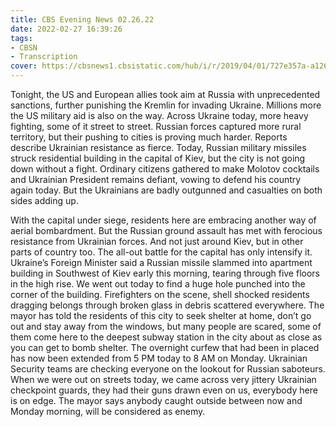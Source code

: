 ```yaml
---
title: CBS Evening News 02.26.22
date: 2022-02-27 16:39:26
tags:
- CBSN
- Transcription
cover: https://cbsnews1.cbsistatic.com/hub/i/r/2019/04/01/727e357a-a126-4138-a2c5-4d3222669d57/thumbnail/640x360/3ff2761028dc5c65cc4f07acd54bcd5c/cbsn2-logo-1920x1080.jpg
---
```

Tonight, the US and European allies took aim at Russia with unprecedented sanctions, further punishing the Kremlin for invading Ukraine. Millions more the US military aid is also on the way. Across Ukraine today, more heavy fighting, some of it street to street. Russian forces captured more rural territory, but their pushing to cities is proving much harder. Reports describe Ukrainian resistance as fierce. Today, Russian military missiles struck residential building in the capital of Kiev, but the city is not going down without a fight. Ordinary citizens gathered to make Molotov cocktails and Ukrainian President remains defiant, vowing to defend his country again today. But the Ukrainians are badly outgunned and casualties on both sides adding up.

With the capital under siege, residents here are embracing another way of aerial bombardment. But the Russian ground assault has met with ferocious resistance from Ukrainian forces. And not just around Kiev, but in other parts of country too. The all-out battle for the capital has only intensify it. Ukraine’s Foreign Minister said a Russian missile slammed into apartment building in Southwest of Kiev early this morning, tearing through five floors in the high rise. We went out today to find a huge hole punched into the corner of the building. Firefighters on the scene, shell shocked residents dragging belongs through broken glass in debris scattered everywhere. The mayor has told the residents of this city to seek shelter at home, don’t go out and stay away from the windows, but many people are scared, some of them come here to the deepest subway station in the city about as close as you can get to bomb shelter. The overnight curfew that had been in placed has now been extended from 5 PM today to 8 AM on Monday. Ukrainian Security teams are checking everyone on the lookout for Russian saboteurs. When we were out on streets today, we came across very jittery Ukrainian checkpoint guards, they had their guns drawn even on us, everybody here is on edge. The mayor says anybody caught outside between now and Monday morning, will be considered as enemy.
